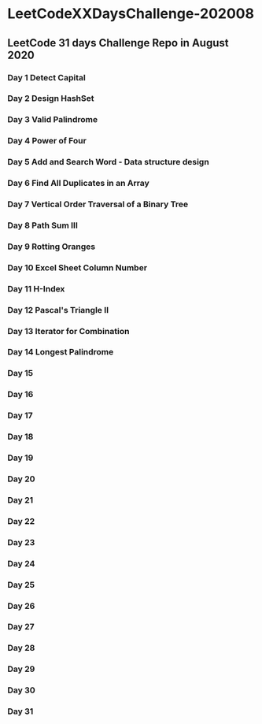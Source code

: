 # LeetCodeXXDaysChallenge-202008
## LeetCode 31 days Challenge Repo in August 2020
### Day 1 Detect Capital
### Day 2 Design HashSet
### Day 3 Valid Palindrome
### Day 4 Power of Four
### Day 5 Add and Search Word - Data structure design
### Day 6 Find All Duplicates in an Array
### Day 7 Vertical Order Traversal of a Binary Tree 
### Day 8 Path Sum III
### Day 9 Rotting Oranges
### Day 10 Excel Sheet Column Number
### Day 11 H-Index
### Day 12 Pascal's Triangle II
### Day 13 Iterator for Combination
### Day 14 Longest Palindrome
### Day 15
### Day 16
### Day 17
### Day 18
### Day 19
### Day 20
### Day 21
### Day 22
### Day 23
### Day 24
### Day 25
### Day 26
### Day 27
### Day 28
### Day 29
### Day 30
### Day 31